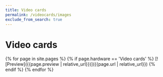 ```yaml
---
title: Video cards
permalink: /videocards/images
exclude_from_search: true
---
```

# Video cards
{% for page in site.pages %}
    {% if page.hardware == 'Video cards' %}
[![Preview]({{page.preview | relative_url}})]({{page.url | relative_url}})
    {% endif %}
{% endfor %}